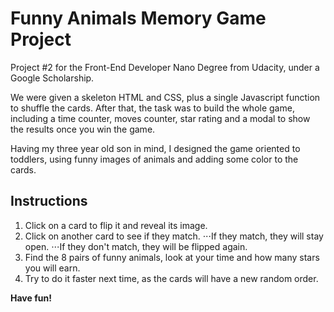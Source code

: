 # Funny Animals Memory Game Project

Project #2 for the Front-End Developer Nano Degree from Udacity, under a Google Scholarship.

We were given a skeleton HTML and CSS, plus a single Javascript function to shuffle the cards. After that, the task was to build the whole game, including a time counter, moves counter, star rating and a modal to show the results once you win the game.

Having my three year old son in mind, I designed the game oriented to toddlers, using funny images of animals and adding some color to the cards.

## Instructions

1. Click on a card to flip it and reveal its image.
2. Click on another card to see if they match.
⋅⋅⋅If they match, they will stay open.
⋅⋅⋅If they don't match, they will be flipped again.
3. Find the 8 pairs of funny animals, look at your time and how many stars you will earn.
4. Try to do it faster next time, as the cards will have a new random order.

**Have fun!**

